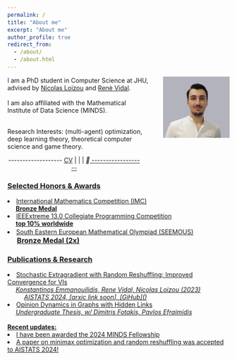```yaml
---
permalink: /
title: "About me"
excerpt: "About me"
author_profile: true
redirect_from: 
  - /about/
  - /about.html
---
```

<p><img src="../images/bio3.jpg" width="30%" style="margin-left: 30px; float:right; margin-bottom: 25px;">
<span>
I am a PhD student in Computer Science at JHU, advised by <a href="https://nicolasloizou.github.io/"> Nicolas Loizou</a> and <a href="http://vision.jhu.edu/rvidal.html"> Renè Vidal</a>.
<br><br>I am also affiliated with the Mathematical Institute of Data Science (MINDS).
<br> <br>

Research Interests: (multi-agent) optimization, deep learning theory, theoretical computer science and game theory.
<br>
</span>
</p>
<div style="text-align: center; margin-right: 40%"> 
  ------------------- 
  <a href="/_pages/Resume_Emmanouilidis_Konstantinos_a.pdf">CV</a> | 
  <a href="mailto:emmanouilidis.kons@gmail.com"><i class="fas fa-envelope"></i></a> |
  <a href="http://www.linkedin.com/in/emmanouilidisk/"><i class="fab fa-linkedin"></i></a> | 
  <i class="fa">&#xf09b;<a href="https://github.com/emmanouilidisk"></i>
  ------------------- 
</div>
<h3>Selected Honors & Awards</h3>  
<li>International Mathematics Competition (IMC)  
  <br> <span style="position: relative; left: +1.35em;"><b>Bronze Medal</b></span> 
</li>
<li>IEEExtreme 13.0 Collegiate Programming Competition 
  <br> <span style="position: relative; left: +1.35em;"><b>top 10% worldwide</b></span>
</li> 
<li>South Eastern European Mathematical Olympiad (SEEMOUS) 
<span style="position: relative; left: +1.35em;font-size:16px;"> <br><b>Bronze Medal (2x)</b></span>
</li> 

<h3>Publications &amp; Research</h3>
<li>Stochastic Extragradient with Random Reshuffling: Improved Convergence for VIs
  <br> <span style="position: relative; left: +1.35em;"><i>Konstantinos Emmanouilidis, Rene Vidal, Nicolas Loizou (2023)</i>
  <br> <span style="position: relative; left: +1.35em;"><i>AISTATS 2024, [arxic link soon], [GiHub]()</i>
</li>
<li>Opinion Dynamics in Graphs with Hidden Links
  <br> <span style="position: relative; left: +1.35em;"><i>Undergraduate Thesis, w/ Dimitris Fotakis, Pavlos Efraimidis</i></span>
</li> 

<br>
<b>Recent updates:</b>
<li>I have been awarded the 2024 MINDS Fellowship </li>
<li>A paper on minimax optimization and random reshuffling was accepted to AISTATS 2024! </li>
